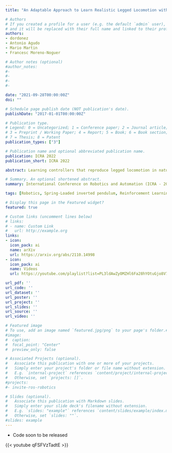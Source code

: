 ```yaml
---
title: "An Adaptable Approach to Learn Realistic Legged Locomotion without Examples"

# Authors
# If you created a profile for a user (e.g. the default `admin` user), write the username (folder name) here
# and it will be replaced with their full name and linked to their profile.
authors:
- dordonez
- Antonio Agudo
- Mario Martin
- Francesc Moreno-Noguer

# Author notes (optional)
#author_notes:
#-
#-
#-
#-

date: "2021-09-28T00:00:00Z"
doi: ""

# Schedule page publish date (NOT publication's date).
publishDate: "2017-01-01T00:00:00Z"

# Publication type.
# Legend: 0 = Uncategorized; 1 = Conference paper; 2 = Journal article;
# 3 = Preprint / Working Paper; 4 = Report; 5 = Book; 6 = Book section;
# 7 = Thesis; 8 = Patent
publication_types: ["3"]

# Publication name and optional abbreviated publication name.
publication: ICRA 2022
publication_short: ICRA 2022

abstract: Learning controllers that reproduce legged locomotion in nature have been a long-time goal in robotics and computer graphics. While yielding promising results, recent approaches are not yet flexible enough to be applicable to legged systems of different morphologies. This is partly because they often rely on precise motion capture references or elaborate learning environments that ensure the naturality of the emergent locomotion gaits but prevent generalization. This work proposes a generic approach for ensuring realism in locomotion by guiding the learning process with the spring-loaded inverted pendulum model as a reference. Leveraging on the exploration capacities of Reinforcement Learning (RL), we learn a control policy that fills in the information gap between the template model and full-body dynamics required to maintain stable and periodic locomotion. The proposed approach can be applied to robots of different sizes and morphologies and adapted to any RL technique and control architecture. We present experimental results showing that even in a model-free setup and with a simple reactive control architecture, the learned policies can generate realistic and energy-efficient locomotion gaits for a bipedal and a quadrupedal robot. And most importantly, this is achieved without using motion capture, strong constraints in the dynamics or kinematics of the robot, nor prescribing limb coordination. We provide supplemental videos for qualitative analysis of the naturality of the learned gaits

# Summary. An optional shortened abstract.
summary: International Conference on Robotics and Automation (ICRA - 2022)

tags: [Robotics, Spring-Loaded inverted pendulum, Reinforcement Learning]

# Display this page in the Featured widget?
featured: true

# Custom links (uncomment lines below)
# links:
# - name: Custom Link
#   url: http://example.org
links:
- icon:
  icon_pack: ai
  name: arXiv
  url: https://arxiv.org/abs/2110.14998
- icon:
  icon_pack: ai
  name: Videos
  url: https://youtube.com/playlist?list=PL3ldAwZyOMZHl6Fa28hYOtuGjo8V7Wj6t

url_pdf: ''
url_code: ''
url_dataset: ''
url_poster: ''
url_project: ''
url_slides: ''
url_source: ''
url_video: ''

# Featured image
# To use, add an image named `featured.jpg/png` to your page's folder.#
#image:
#  caption:
#  focal_point: "Center"
#  preview_only: false

# Associated Projects (optional).
#   Associate this publication with one or more of your projects.
#   Simply enter your project's folder or file name without extension.
#   E.g. `internal-project` references `content/project/internal-project/index.md`.
#   Otherwise, set `projects: []`.
#projects:
#- invite-ros-robotics

# Slides (optional).
#   Associate this publication with Markdown slides.
#   Simply enter your slide deck's filename without extension.
#   E.g. `slides: "example"` references `content/slides/example/index.md`.
#   Otherwise, set `slides: ""`.
#slides: example
---
```


<!-- {{% callout note %}}
Click the *Cite* button above to demo the feature to enable visitors to import publication metadata into their reference management software.
{{% /callout %}}

{{% callout note %}}
Create your slides in Markdown - click the *Slides* button to check out the example.
{{% /callout %}} -->

- Code soon to be released

{{< youtube qFSFVzTadtE >}}
<!--
Supplementary notes can be added here, including [code, math, and images](https://wowchemy.com/docs/writing-markdown-latex/). -->
